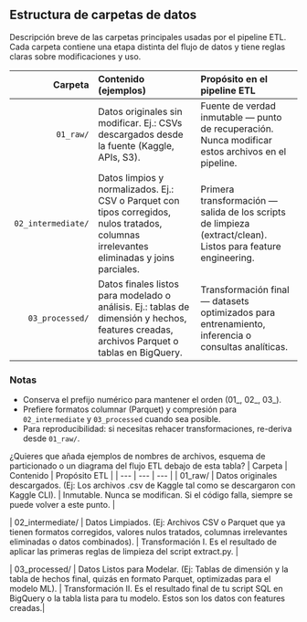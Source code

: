 ## Estructura de carpetas de datos

Descripción breve de las carpetas principales usadas por el pipeline ETL. Cada carpeta contiene una etapa distinta del flujo de datos y tiene reglas claras sobre modificaciones y uso.

| Carpeta | Contenido (ejemplos) | Propósito en el pipeline ETL |
|---:|:---|:---|
| `01_raw/` | Datos originales sin modificar. Ej.: CSVs descargados desde la fuente (Kaggle, APIs, S3). | Fuente de verdad inmutable — punto de recuperación. Nunca modificar estos archivos en el pipeline. |
| `02_intermediate/` | Datos limpios y normalizados. Ej.: CSV o Parquet con tipos corregidos, nulos tratados, columnas irrelevantes eliminadas y joins parciales. | Primera transformación — salida de los scripts de limpieza (extract/clean). Listos para feature engineering. |
| `03_processed/` | Datos finales listos para modelado o análisis. Ej.: tablas de dimensión y hechos, features creadas, archivos Parquet o tablas en BigQuery. | Transformación final — datasets optimizados para entrenamiento, inferencia o consultas analíticas. |

### Notas
- Conserva el prefijo numérico para mantener el orden (01_, 02_, 03_).
- Prefiere formatos columnar (Parquet) y compresión para `02_intermediate` y `03_processed` cuando sea posible.
- Para reproducibilidad: si necesitas rehacer transformaciones, re-deriva desde `01_raw/`.

¿Quieres que añada ejemplos de nombres de archivos, esquema de particionado o un diagrama del flujo ETL debajo de esta tabla?
| Carpeta   |            Contenido             |    Propósito ETL |
| ---       | ---                              | --- |
| 01_raw/   | Datos originales descargados. (Ej: Los archivos .csv de Kaggle tal como se descargaron con Kaggle CLI).	| Inmutable. Nunca se modifican. Si el código falla, siempre se puede volver a este punto. |

| 02_intermediate/ |	Datos Limpiados. (Ej: Archivos CSV o Parquet que ya tienen formatos corregidos, valores nulos tratados, columnas irrelevantes eliminadas o datos combinados). |	Transformación I. Es el resultado de aplicar las primeras reglas de limpieza del script extract.py. |
 
| 03_processed/	 | Datos Listos para Modelar. (Ej: Tablas de dimensión y la tabla de hechos final, quizás en formato Parquet, optimizadas para el modelo ML). | 	Transformación II. Es el resultado final de tu script SQL en BigQuery o la tabla lista para tu modelo. Estos son los datos con features creadas.|